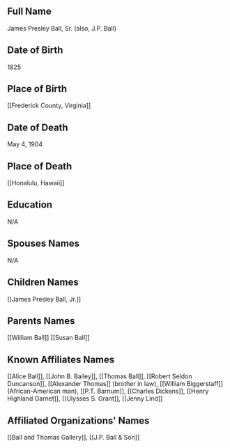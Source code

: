 ## Full Name
James Presley Ball, Sr. (also, J.P. Ball)

## Date of Birth
1825

## Place of Birth
[[Frederick County, Virginia]]

## Date of Death
May 4, 1904

## Place of Death
[[Honalulu, Hawaii]]

## Education
N/A

## Spouses Names
N/A

## Children Names
[[James Presley Ball, Jr.]]

## Parents Names
[[William Ball]]
[[Susan Ball]]

## Known Affiliates Names
[[Alice Ball]], [[John B. Bailey]], [[Thomas Ball]], [[Robert Seldon Duncanson]], [[Alexander Thomas]] (brother in law), [[William Biggerstaff]] (African-American man), [[P.T. Barnum]], [[Charles Dickens]], [[Henry Highland Garnet]], [[Ulysses S. Grant]], [[Jenny Lind]]

## Affiliated Organizations' Names
[[Ball and Thomas Gallery]], [[J.P. Ball & Son]]

